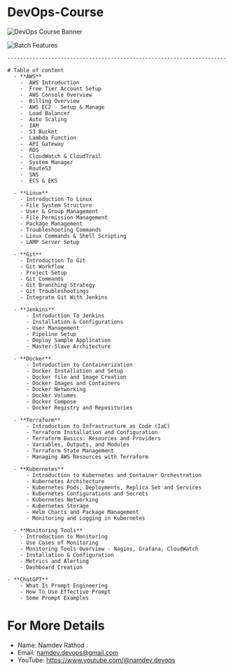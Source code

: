 # DevOps-Course

![DevOps Course Banner](https://github.com/namdev-rathod/DevOps-Course/assets/140707502/2638a095-2bdf-448c-a8b7-a96a6904786b)


![Batch Features](https://github.com/namdev-rathod/DevOps-Course/assets/140707502/5997f56e-9d9d-4d96-8d38-49910a420a5c)


    ----------------------------------------------------------------------

    # Table of content
      - **AWS**
        -  AWS Introduction
        -  Free Tier Account Setup
        -  AWS Console Overview
        -  Billing Overview
        -  AWS EC2 - Setup & Manage
        -  Load Balancer
        -  Auto Scaling
        -  IAM
        -  S3 Bucket
        -  Lambda Function
        -  API Gateway
        -  RDS
        -  CloudWatch & CloudTrail
        -  System Manager
        -  Route53
        -  SNS
        -  ECS & EKS
       
      - **Linux**
        - Introduction To Linux
        - File System Structure
        - User & Group Management
        - File Permission Management
        - Package Management
        - Troubleshooting Commands
        - Linux Commands & Shell Scripting
        - LAMP Server Setup

      - **Git**
        - Introduction To Git
        - Git Workflow
        - Project Setup
        - Git Commands
        - Git Branching Strategy
        - Git Troubleshootings
        - Integrate Git With Jenkins
       
      - **Jenkins**
          - Introduction To Jenkins
          - Installation & Configurations
          - User Management
          - Pipeline Setup
          - Deploy Sample Application
          - Master-Slave Architecture

      - **Docker**
          - Introduction to Containerization
          - Docker Installation and Setup
          - Docker file and Image Creation
          - Docker Images and Containers
          - Docker Networking
          - Docker Volumes
          - Docker Compose
          - Docker Registry and Repositories
       
      - **Terraform**
          - Introduction to Infrastructure as Code (IaC)
          - Terraform Installation and Configuration
          - Terraform Basics: Resources and Providers
          - Variables, Outputs, and Modules
          - Terraform State Management
          - Managing AWS Resources with Terraform
       
      - **Kubernetes**
          - Introduction to Kubernetes and Container Orchestration
          - Kubernetes Architecture
          - Kubernetes Pods, Deployments, Replica Set and Services
          - Kubernetes Configurations and Secrets
          - Kubernetes Networking
          - Kubernetes Storage
          - Helm Charts and Package Management
          - Monitoring and Logging in Kubernetes
       
      - **Monitoring Tools**
        - Introduction to Monitoring
        - Use Cases of Monitoring
        - Monitoring Tools Overview - Nagios, Grafana, CloudWatch
        - Installation & Configuration
        - Metrics and Alerting
        - Dashboard Creation
       
    - **ChatGPT**
        - What Is Prompt Engineering
        - How To Use Effective Prompt
        - Some Prompt Examples
       
# **For More Details**
  - Name: Namdev Rathod
  - Email: namdev.devops@gmail.com
  - YouTube: https://www.youtube.com/@namdev.devops

      
    
    
